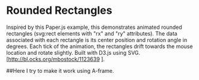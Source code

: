 # Rounded Rectangles
Inspired by this Paper.js example, this demonstrates animated rounded rectangles (svg:rect elements with "rx" and "ry" attributes). The data associated with each rectangle is its center position and rotation angle in degrees. Each tick of the animation, the rectangles drift towards the mouse location and rotate slightly. Built with D3.js using SVG. [http://bl.ocks.org/mbostock/1123639 ]. 


##Here I try to make it work using A-frame.
